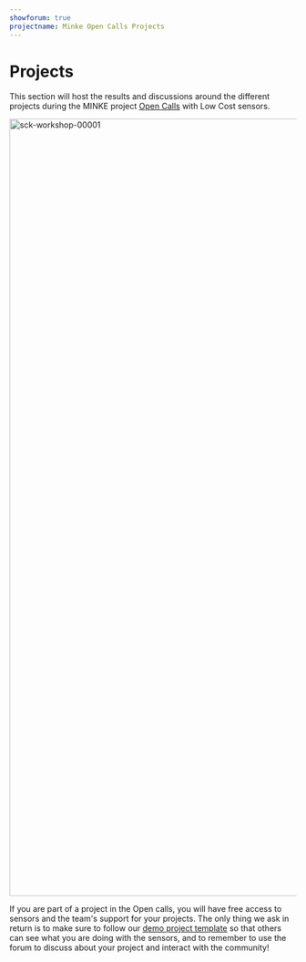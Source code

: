 ```yaml
---
showforum: true
projectname: Minke Open Calls Projects
---
```


# Projects

This section will host the results and discussions around the different projects during the MINKE project [Open Calls](https://minke.eu/services/apply-for-tna-va/) with Low Cost sensors.

<img src="https://live.staticflickr.com/65535/48229175457_c2a036612b_k.jpg" width="2048" height="1365" alt="sck-workshop-00001">

If you are part of a project in the Open calls, you will have free access to sensors and the team's support for your projects. The only thing we ask in return is to make sure to follow our [demo project template](demo) so that others can see what you are doing with the sensors, and to remember to use the forum to discuss about your project and interact with the community!
